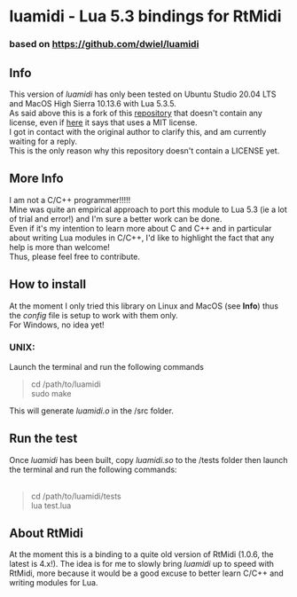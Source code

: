 # luamidi - Lua 5.3 bindings for RtMidi
### based on https://github.com/dwiel/luamidi

## Info
This version of _luamidi_ has only been tested on Ubuntu Studio 20.04 LTS and MacOS High Sierra 10.13.6 with Lua 5.3.5.<br/>
As said above this is a fork of this [repository](https://github.com/dwiel/luamidi) that doesn't contain any license, even if [here](http://luaforge.net/projects/luamidi/) it says that uses a MIT license.<br/>
I got in contact with the original author to clarify this, and am currently waiting for a reply.<br/>
This is the only reason why this repository doesn't contain a LICENSE yet.<br/>


## More Info
I am not a C/C++ programmer!!!!!<br/>
Mine was quite an empirical approach to port this module to Lua 5.3 (ie a lot of trial and error!) and I'm sure a better work can be done.<br/>
Even if it's my intention to learn more about C and C++ and in particular about writing Lua modules in C/C++, I'd like to highlight the fact that any help is more than welcome!<br/>
Thus, please feel free to contribute.<br/>


## How to install
At the moment I only tried this library on Linux and MacOS (see **Info**) thus the _config_ file is setup to work with them only.<br/>
For Windows, no idea yet!<br/>

### UNIX:
Launch the terminal and run the following commands<br/>

> cd /path/to/luamidi<br/>
> sudo make<br/>

This will generate _luamidi.o_ in the /src folder.<br/>


## Run the test
Once _luamidi_ has been built, copy _luamidi.so_ to the /tests folder then launch the terminal and run the following commands:<br/>
<br/>
> cd /path/to/luamidi/tests<br/>
> lua test.lua<br/>


## About RtMidi
At the moment this is a binding to a quite old version of RtMidi (1.0.6, the latest is 4.x!). The idea is for me to slowly bring _luamidi_ up to speed with RtMidi, more because it would be a good excuse to better learn C/C++ and writing modules for Lua.  